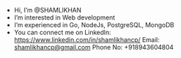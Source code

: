 - Hi, I’m @SHAMLIKHAN
- I’m interested in Web development
- I’m experienced in Go, NodeJs, PostgreSQL, MongoDB
- You can connect me on 
  LinkedIn: https://www.linkedin.com/in/shamlikhancp/
  Email: shamlikhancp@gmail.com
  Phone No: +918943604804
